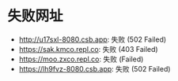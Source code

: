 # 失败网址
- http://u17sxl-8080.csb.app: 失败 (502
Failed)
- https://sak.kmco.repl.co: 失败 (403
Failed)
- https://moo.zxco.repl.co: 失败 (Failed)
- https://lh9fvz-8080.csb.app: 失败 (502
Failed)
